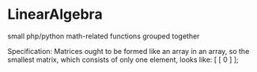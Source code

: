 # LinearAlgebra
small php/python math-related functions grouped together

Specification: 
Matrices ought to be formed like an array in an array, 
so the smallest matrix, which consists of only one element, looks like: [ [ 0 ] ];


